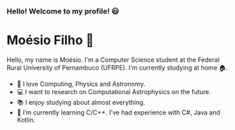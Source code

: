 ### Hello! Welcome to my profile! :smiley:
# Moésio Filho :milky_way:
Hello, my name is Moésio. I'm a Computer Science student at the Federal Rural University of Pernambuco (UFRPE). I'm currently studying at home :house:.

- :dizzy: I love Computing, Physics and Astronomy. 
- :computer: I want to research on Computational Astrophysics on the future. 
- :books: I enjoy studying about almost everything.
- :pencil: I’m currently learning C/C++. I've had experience with C#, Java and Kotlin.
